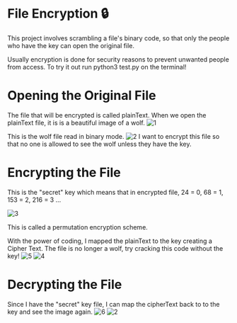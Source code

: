 # File Encryption 🔒
This project involves scrambling a file's binary code, so that only the people who have the key can open the original file.

Usually encryption is done for security reasons to prevent unwanted people from access. To try it out run python3 test.py on the terminal!

# Opening the Original File
The file that will be encrypted is called plainText. When we open the plainText file, it is is a beautiful image of a wolf.
![1](https://user-images.githubusercontent.com/59797227/100775369-2d87fb80-33d1-11eb-8e50-79b740afe678.png)

This is the wolf file read in binary mode.
![2](https://user-images.githubusercontent.com/59797227/100775485-590ae600-33d1-11eb-94d7-306aae10a202.png)
I want to encrypt this file so that no one is allowed to see the wolf unless they have the key. 

# Encrypting the File
This is the "secret" key which means that in encrypted file, 24 = 0, 68 = 1, 153 = 2, 216 = 3  ...


![3](https://user-images.githubusercontent.com/59797227/100775496-5ad4a980-33d1-11eb-988b-4dc24684842c.png)

This is called a permutation encryption scheme.

With the power of coding, I mapped the plainText to the key creating a Cipher Text.
The file is no longer a wolf, try cracking this code without the key!
![5](https://user-images.githubusercontent.com/59797227/100775506-5e683080-33d1-11eb-9fb5-f17f923a8330.png)
![4](https://user-images.githubusercontent.com/59797227/100804237-86b85500-33fa-11eb-9c0a-57597a47b1e5.png)


# Decrypting the File
Since I have the  "secret" key file, I can map the cipherText back to to the key and see the image again.
![6](https://user-images.githubusercontent.com/59797227/100775513-6031f400-33d1-11eb-8709-52b62801a4f9.png)
![2](https://user-images.githubusercontent.com/59797227/100775485-590ae600-33d1-11eb-94d7-306aae10a202.png)
